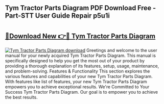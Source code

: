 ## Tym Tractor Parts Diagram PDF Download Free - Part-STT User Guide Repair p5u1i

# <h2><a href="http://dfjcr1.blite.top/?on=Tym+Tractor+Parts+Diagram">🔗Download New 👉🔴 Tym Tractor Parts Diagram</a></h2>

[![Tym Tractor Parts Diagram download](https://i.imgur.com/lujVjoI.png)](http://dfjcr1.blite.top/?on=Tym+Tractor+Parts+Diagram)
Greetings and welcome to the user manual for your newly acquired Tym Tractor Parts Diagram. This manual is specifically designed to help you get the most out of your product by providing a thorough explanation of its features, setup, usage, maintenance, and problem-solving. Features & Functionality This section explores the various features and capabilities of your new Tym Tractor Parts Diagram. With features like list of features, your new Tym Tractor Parts Diagram empowers you to achieve exceptional results. We're Committed to Your Success Tym Tractor Parts Diagram. Our goal is to empower you to achieve the best results.
